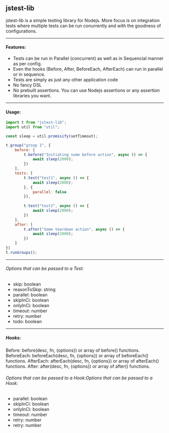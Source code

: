 ## jstest-lib

jstest-lib is a simple testing library for Nodejs. More focus is on integration tests where multiple tests can be run conurrently and with the goodness of configurations.

------------


#### Features:
- Tests can be run in Parallel (concurrent) as well as in Sequencial manner as per config.
- Even the hooks (Before, After, BeforeEach, AfterEach) can run in parallel or in sequence.
- Tests are simply as just any other application code
- No fancy DSL
- No prebuilt assertions. You can use Nodejs assertions or any assertion libraries you want.

------------


#### Usage:
```javascript
import t from "jstest-lib";
import util from "util";

const sleep = util.promisify(setTimeout);

t.group("group 1", {
    before: [
        t.before("Initiating some before action", async () => {
            await sleep(2000);
        })
    ],
    tests: [
        t.test("test1", async () => {
            await sleep(2000);
        }, { 
            parallel: false 
        }),
        
        t.test("test2", async () => {
            await sleep(2000);
        })
    ],
    after: [
        t.after("Some teardown action", async () => {
            await sleep(2000);
        })
    ]
})
t.runGroups();
```


------------

###### Options that can be passed to a Test:
- skip: boolean
- reasonToSkip: string
- parallel: boolean
- skipInCi: boolean
- onlyInCi: boolean
- timeout: number
- retry: number
- todo: boolean

------------
##### Hooks:
Before: before(desc, fn, {options}) or array of before() functions.
BeforeEach: beforeEach(desc, fn, {options}) or array of beforeEach() functions.
AfterEach: afterEach(desc, fn, {options}) or array of afterEach() functions.
After: after(desc, fn, {options}) or array of after() functions.


###### Options that can be passed to a Hook:Options that can be passed to a Hook:
- parallel: boolean
- skipInCi: boolean
- onlyInCi: boolean
- timeout: number
- retry: number
- retry: number
